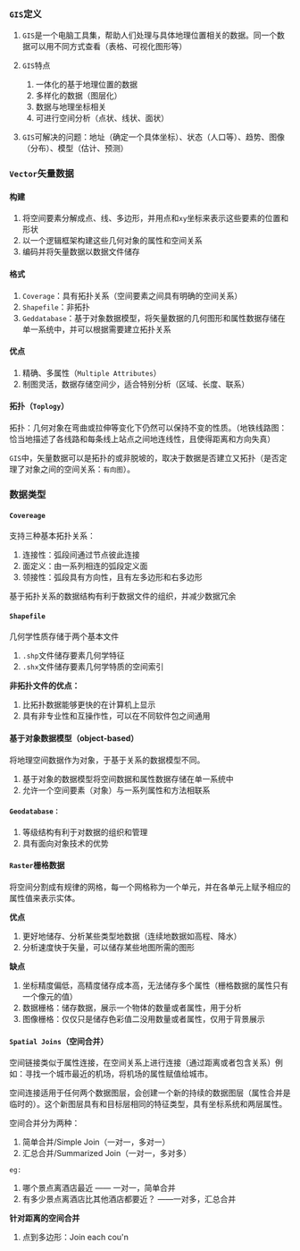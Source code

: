 ### `GIS`定义

1. `GIS`是一个电脑工具集，帮助人们处理与具体地理位置相关的数据。同一个数据可以用不同方式查看（表格、可视化图形等）

2. `GIS`特点
   1. 一体化的基于地理位置的数据
   2. 多样化的数据（图层化）
   3. 数据与地理坐标相关
   4. 可进行空间分析（点状、线状、面状）

3. `GIS`可解决的问题：地址（确定一个具体坐标）、状态（人口等）、趋势、图像（分布）、模型（估计、预测）

### `Vector`矢量数据

#### 构建

1. 将空间要素分解成点、线、多边形，并用点和`xy`坐标来表示这些要素的位置和形状
2. 以一个逻辑框架构建这些几何对象的属性和空间关系
3. 编码并将矢量数据以数据文件储存

#### 格式

1. `Coverage`：具有拓扑关系（空间要素之间具有明确的空间关系）
2. `Shapefile`：非拓扑
3. `Geddatabase`：基于对象数据模型，将矢量数据的几何图形和属性数据存储在单一系统中，并可以根据需要建立拓扑关系

#### 优点

1. 精确、多属性（`Multiple Attributes`）
2. 制图灵活，数据存储空间少，适合特别分析（区域、长度、联系）

#### 拓扑（`Toplogy`）

拓扑：几何对象在弯曲或拉伸等变化下仍然可以保持不变的性质。（地铁线路图：恰当地描述了各线路和每条线上站点之间地连线性，且使得距离和方向失真）

`GIS`中，矢量数据可以是拓扑的或非脱坡的，取决于数据是否建立又拓扑（是否定理了对象之间的空间关系：`有向图`）。

### 数据类型

#### `Covereage`

支持三种基本拓扑关系：

1. 连接性：弧段间通过节点彼此连接
2. 面定义：由一系列相连的弧段定义面
3. 领接性：弧段具有方向性，且有左多边形和右多边形

基于拓扑关系的数据结构有利于数据文件的组织，并减少数据冗余

#### `Shapefile`

几何学性质存储于两个基本文件

1. `.shp`文件储存要素几何学特征
2. `.shx`文件储存要素几何学特质的空间索引

**非拓扑文件的优点：**

1. 比拓扑数据能够更快的在计算机上显示
2. 具有非专业性和互操作性，可以在不同软件包之间通用

#### 基于对象数据模型（object-based） 

将地理空间数据作为对象，于基于关系的数据模型不同。

1. 基于对象的数据模型将空间数据和属性数据存储在单一系统中
2. 允许一个空间要素（对象）与一系列属性和方法相联系

#### `Geodatabase：`

1. 等级结构有利于对数据的组织和管理
2. 具有面向对象技术的优势

#### `Raster`栅格数据

将空间分割成有规律的网格，每一个网格称为一个单元，并在各单元上赋予相应的属性值来表示实体。

**优点**

1. 更好地储存、分析某些类型地数据（连续地数据如高程、降水）
2. 分析速度快于矢量，可以储存某些地图所需的图形

**缺点**

1. 坐标精度偏低，高精度储存成本高，无法储存多个属性（栅格数据的属性只有一个像元的值）
2. 数据栅格：储存数据，展示一个物体的数量或者属性，用于分析
3. 图像栅格：仅仅只是储存色彩值二没用数量或者属性，仅用于背景展示



#### `Spatial Joins`（空间合并）

空间链接类似于属性连接，在空间关系上进行连接（通过距离或者包含关系）例如：寻找一个城市最近的机场，将机场的属性赋值给城市。

空间连接适用于任何两个数据图层，会创建一个新的持续的数据图层（属性合并是临时的）。这个新图层具有和目标层相同的特征类型，具有坐标系统和两层属性。

空间合并分为两种：

1. 简单合并/Simple Join（一对一，多对一）
2. 汇总合并/Summarized Join（一对一，多对多）

`eg:`

1. 哪个景点离酒店最近 —— 一对一，简单合并
2. 有多少景点离酒店比其他酒店都要近？ ——一对多，汇总合并

**针对距离的空间合并**

1. 点到多边形：Join each cou'n

